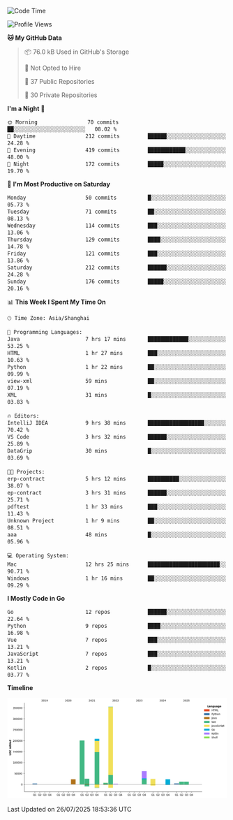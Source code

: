 <!--START_SECTION:waka-->
![Code Time](http://img.shields.io/badge/Code%20Time-4%2C300%20hrs%2052%20mins-blue)

![Profile Views](http://img.shields.io/badge/Profile%20Views-0-blue)

**🐱 My GitHub Data** 

> 📦 76.0 kB Used in GitHub's Storage 
 > 
> 🚫 Not Opted to Hire
 > 
> 📜 37 Public Repositories 
 > 
> 🔑 30 Private Repositories 
 > 
**I'm a Night 🦉** 

```text
🌞 Morning                70 commits          ██░░░░░░░░░░░░░░░░░░░░░░░   08.02 % 
🌆 Daytime                212 commits         ██████░░░░░░░░░░░░░░░░░░░   24.28 % 
🌃 Evening                419 commits         ████████████░░░░░░░░░░░░░   48.00 % 
🌙 Night                  172 commits         █████░░░░░░░░░░░░░░░░░░░░   19.70 % 
```
📅 **I'm Most Productive on Saturday** 

```text
Monday                   50 commits          █░░░░░░░░░░░░░░░░░░░░░░░░   05.73 % 
Tuesday                  71 commits          ██░░░░░░░░░░░░░░░░░░░░░░░   08.13 % 
Wednesday                114 commits         ███░░░░░░░░░░░░░░░░░░░░░░   13.06 % 
Thursday                 129 commits         ████░░░░░░░░░░░░░░░░░░░░░   14.78 % 
Friday                   121 commits         ███░░░░░░░░░░░░░░░░░░░░░░   13.86 % 
Saturday                 212 commits         ██████░░░░░░░░░░░░░░░░░░░   24.28 % 
Sunday                   176 commits         █████░░░░░░░░░░░░░░░░░░░░   20.16 % 
```


📊 **This Week I Spent My Time On** 

```text
🕑︎ Time Zone: Asia/Shanghai

💬 Programming Languages: 
Java                     7 hrs 17 mins       █████████████░░░░░░░░░░░░   53.25 % 
HTML                     1 hr 27 mins        ███░░░░░░░░░░░░░░░░░░░░░░   10.63 % 
Python                   1 hr 22 mins        ██░░░░░░░░░░░░░░░░░░░░░░░   09.99 % 
view-xml                 59 mins             ██░░░░░░░░░░░░░░░░░░░░░░░   07.19 % 
XML                      31 mins             █░░░░░░░░░░░░░░░░░░░░░░░░   03.83 % 

🔥 Editors: 
IntelliJ IDEA            9 hrs 38 mins       ██████████████████░░░░░░░   70.42 % 
VS Code                  3 hrs 32 mins       ██████░░░░░░░░░░░░░░░░░░░   25.89 % 
DataGrip                 30 mins             █░░░░░░░░░░░░░░░░░░░░░░░░   03.69 % 

🐱‍💻 Projects: 
erp-contract             5 hrs 12 mins       ██████████░░░░░░░░░░░░░░░   38.07 % 
ep-contract              3 hrs 31 mins       ██████░░░░░░░░░░░░░░░░░░░   25.71 % 
pdftest                  1 hr 33 mins        ███░░░░░░░░░░░░░░░░░░░░░░   11.43 % 
Unknown Project          1 hr 9 mins         ██░░░░░░░░░░░░░░░░░░░░░░░   08.51 % 
aaa                      48 mins             █░░░░░░░░░░░░░░░░░░░░░░░░   05.96 % 

💻 Operating System: 
Mac                      12 hrs 25 mins      ███████████████████████░░   90.71 % 
Windows                  1 hr 16 mins        ██░░░░░░░░░░░░░░░░░░░░░░░   09.29 % 
```

**I Mostly Code in Go** 

```text
Go                       12 repos            ██████░░░░░░░░░░░░░░░░░░░   22.64 % 
Python                   9 repos             ████░░░░░░░░░░░░░░░░░░░░░   16.98 % 
Vue                      7 repos             ███░░░░░░░░░░░░░░░░░░░░░░   13.21 % 
JavaScript               7 repos             ███░░░░░░░░░░░░░░░░░░░░░░   13.21 % 
Kotlin                   2 repos             █░░░░░░░░░░░░░░░░░░░░░░░░   03.77 % 
```



**Timeline**

![Lines of Code chart](https://raw.githubusercontent.com/youtiaoguagua/youtiaoguagua/master/assets/bar_graph.png)


 Last Updated on 26/07/2025 18:53:36 UTC
<!--END_SECTION:waka-->